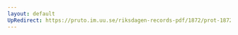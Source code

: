 ```yaml
---
layout: default
UpRedirect: https://pruto.im.uu.se/riksdagen-records-pdf/1872/prot-1872--ak--214.pdf
---
```

